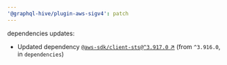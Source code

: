 ```yaml
---
'@graphql-hive/plugin-aws-sigv4': patch
---
```


dependencies updates: 

- Updated dependency [`@aws-sdk/client-sts@^3.917.0` ↗︎](https://www.npmjs.com/package/@aws-sdk/client-sts/v/3.917.0) (from `^3.916.0`, in `dependencies`)

